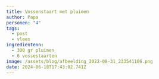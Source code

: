 ```yaml
---
title: Vossenstaart met pluimen
author: Papa
personen: "4"
tags:
  - post
  - vlees
ingredientenn:
  - 300 gr pluimen
  - 6 vossestaarten
image: /assets/blog/afbeelding_2022-08-31_233541106.png
date: 2024-06-18T17:43:02.741Z
---
```

